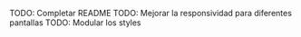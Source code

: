 TODO: Completar README 
TODO: Mejorar la responsividad para diferentes pantallas 
TODO: Modular los styles 